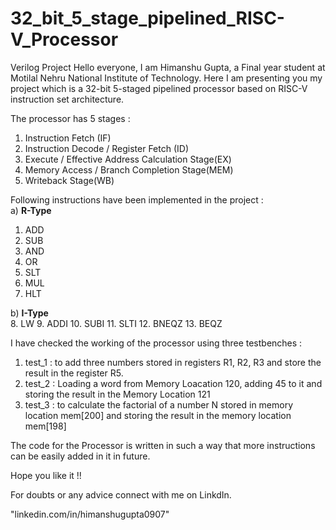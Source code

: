 # 32_bit_5_stage_pipelined_RISC-V_Processor
Verilog Project
Hello everyone, I am Himanshu Gupta, a Final year student at Motilal Nehru National Institute of Technology. Here I am presenting you my project which is a 32-bit 5-staged pipelined processor based on RISC-V instruction set architecture.

The processor has 5 stages :
1. Instruction Fetch (IF)
2. Instruction Decode / Register Fetch (ID)
3. Execute / Effective Address Calculation Stage(EX)
4. Memory Access / Branch Completion Stage(MEM)
5. Writeback Stage(WB)

Following instructions have been implemented in the project :  
a) ******R-Type******  
1. ADD
2. SUB
3. AND
4. OR
5. SLT
6. MUL
7. HLT

b) ******I-Type******   
8.  LW 
9.  ADDI 
10.  SUBI 
11.  SLTI 
12.  BNEQZ 
13.  BEQZ 


I have checked the working of the processor using three testbenches :
1. test_1 : to add three numbers stored in registers R1, R2, R3 and store the result in the register R5.
2. test_2 : Loading a word from Memory Loacation 120, adding 45 to it and storing the result in the Memory Location 121
3. test_3 : to calculate the factorial of a number N stored in memory location mem[200] and storing the result in the memory location mem[198]


The code for the Processor is written in such a way that more instructions can be easily added in it in future.

Hope you like it !!

For doubts or any advice connect with me on LinkdIn.

"linkedin.com/in/himanshugupta0907"
